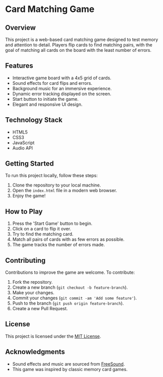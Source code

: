 # Card Matching Game

## Overview

This project is a web-based card matching game designed to test memory and attention to detail. Players flip cards to find matching pairs, with the goal of matching all cards on the board with the least number of errors.

## Features

- Interactive game board with a 4x5 grid of cards.
- Sound effects for card flips and errors.
- Background music for an immersive experience.
- Dynamic error tracking displayed on the screen.
- Start button to initiate the game.
- Elegant and responsive UI design.

## Technology Stack

- HTML5
- CSS3
- JavaScript
- Audio API

## Getting Started

To run this project locally, follow these steps:

1. Clone the repository to your local machine.
2. Open the `index.html` file in a modern web browser.
3. Enjoy the game!

## How to Play

1. Press the 'Start Game' button to begin.
2. Click on a card to flip it over.
3. Try to find the matching card.
4. Match all pairs of cards with as few errors as possible.
5. The game tracks the number of errors made.

## Contributing

Contributions to improve the game are welcome. To contribute:

1. Fork the repository.
2. Create a new branch (`git checkout -b feature-branch`).
3. Make your changes.
4. Commit your changes (`git commit -am 'Add some feature'`).
5. Push to the branch (`git push origin feature-branch`).
6. Create a new Pull Request.

## License

This project is licensed under the [MIT License](LICENSE.md).

## Acknowledgments

- Sound effects and music are sourced from [FreeSound](https://freesound.org/).
- This game was inspired by classic memory card games.
